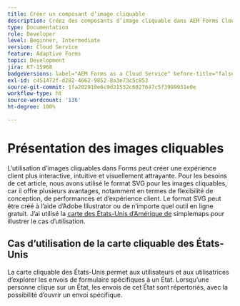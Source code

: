 ```yaml
---
title: Créer un composant d’image cliquable
description: Créez des composants d’image cliquable dans AEM Forms Cloud Service.
type: Documentation
role: Developer
level: Beginner, Intermediate
version: Cloud Service
feature: Adaptive Forms
topic: Development
jira: KT-15968
badgeVersions: label="AEM Forms as a Cloud Service" before-title="false"
exl-id: c451472f-d282-4662-9852-8a3e73c5c853
source-git-commit: 1fa202910e6c9d21532c6027647c5f3909931e0e
workflow-type: ht
source-wordcount: '136'
ht-degree: 100%

---
```


# Présentation des images cliquables

L’utilisation d’images cliquables dans Forms peut créer une expérience client plus interactive, intuitive et visuellement attrayante. Pour les besoins de cet article, nous avons utilisé le format SVG pour les images cliquables, car il offre plusieurs avantages, notamment en termes de flexibilité de conception, de performances et d’expérience client.
Le format SVG peut être créé à l’aide d’Adobe Illustrator ou de n’importe quel outil en ligne gratuit. J’ai utilisé la [carte des États-Unis d’Amérique de](https://simplemaps.com/resources/svg-us) simplemaps pour illustrer le cas d’utilisation.

## Cas d’utilisation de la carte cliquable des États-Unis

La carte cliquable des États-Unis permet aux utilisateurs et aux utilisatrices d’explorer les envois de formulaire spécifiques à un État. Lorsqu’une personne clique sur un État, les envois de cet État sont répertoriés, avec la possibilité d’ouvrir un envoi spécifique.
